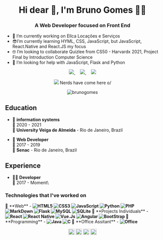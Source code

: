 <h1 align="center">Hi dear 🤖, I'm Bruno Gomes 👨‍💻</h1>
<h3 align="center">A Web Developer focused on Front End</h3>

- 🤑 I’m currently working on Ellca Locações e Serviços
- 😎I’m currently learning HYML, CSS, JavaScript, but JavaScript, React.Native and React.JS my focus
- 🤓 I’m looking to collaborate Quizlee from CS50 - Harvardx 2021, Project Final by Introduction Computer Science
- 🧐 I’m looking for help with JavaScript, Flask and Python

<p align='center'>
<a href="https://www.linkedin.com/in/bruno-gomes-code/" target="_blank">
<img src="https://img.shields.io/badge/linkedin-%230077B5.svg?&style=for-the-badge&logo=linkedin&logoColor=white" />
</a>
&nbsp;
&nbsp;
<a href="https://www.instagram.com/brunofernandog/" target="_blank">
<img src="https://img.shields.io/badge/instagram-%23E4405F.svg?&style=for-the-badge&logo=instagram&logoColor=white" />
</a>
&nbsp;
&nbsp;
<a href="mailto:icestonebruno@gmail.com">
<img src="https://img.shields.io/badge/Gmail-D14836?style=for-the-badge&logo=gmail&logoColor=white"/>
</a>
</p>

<p align='center'>
  <a href="#"><img src="https://badges.pufler.dev/visits/shymarrai/shymarrai"></a> Nerds have come here o/
</p>

<p align="center">
<img src="https://github-readme-stats.vercel.app/api?username=shymarrai&show_icons=true&count_private=true&theme=dark" alt="brunogomes"/> 
</p>

## Education

- 📖 **information systems**\
📆 2020 - 2021\
📍 **University Veiga de Almeida** - Rio de Janeiro, Brazil

- 📖 **Web Developer**\
📆 2017 - 2019\
📍 **Senac** - Rio de Janeiro, Brazil

## Experience

- 👨‍💻 **Developer**\
📆 2017 - Moment\

<h3> Technologies that I've worked on</h3>
📍 **Web** - <b>
<img src="https://img.shields.io/badge/HTML5-E34F26?style=for-the-badge&logo=html5&logoColor=white" alt="HTML5">
<img src="https://img.shields.io/badge/CSS3-1572B6?style=for-the-badge&logo=css3&logoColor=white" alt="CSS3">
<img src="https://img.shields.io/badge/JavaScript-F7DF1E?style=for-the-badge&logo=javascript&logoColor=black" alt="JavaScript">
<img src="https://img.shields.io/badge/Python-14354C?style=for-the-badge&logo=python&logoColor=white" alt="Python">
<img src="https://img.shields.io/badge/PHP-777BB4?style=for-the-badge&logo=php&logoColor=white" alt="PHP">
<img src="https://img.shields.io/badge/Markdown-000000?style=for-the-badge&logo=markdown&logoColor=white" alt="MarkDown">
<img src="https://img.shields.io/badge/Flask-000000?style=for-the-badge&logo=flask&logoColor=white" alt="Flask">
<img src="https://img.shields.io/badge/MySQL-00000F?style=for-the-badge&logo=mysql&logoColor=white" alt="MySQL">
<img src="https://img.shields.io/badge/SQLite-07405E?style=for-the-badge&logo=sqlite&logoColor=white" alt="SQLite">
</b>
📍 **Projects Individuals** - <b>
<img src="https://img.shields.io/badge/React-20232A?style=for-the-badge&logo=react&logoColor=61DAFB" alt="React">
<img src="https://img.shields.io/badge/React_Native-20232A?style=for-the-badge&logo=react&logoColor=61DAFB" alt="React Native">
<img src="https://img.shields.io/badge/Vue.js-35495E?style=for-the-badge&logo=vue.js&logoColor=4FC08D" alt="Vue.Js">
<img src="https://img.shields.io/badge/Angular-DD0031?style=for-the-badge&logo=angular&logoColor=white" alt="Angular">
<img src="https://img.shields.io/badge/Bootstrap-563D7C?style=for-the-badge&logo=bootstrap&logoColor=white" alt="BootStrap">
</b>
📍 **Programming** - <b>
<img src="https://img.shields.io/badge/Java-ED8B00?style=for-the-badge&logo=java&logoColor=white" alt="Java">
<img src="https://img.shields.io/badge/C-00599C?style=for-the-badge&logo=c&logoColor=white" alt="C">
</b>
📍 **Office Assitant** - <b>
<img src="https://img.shields.io/badge/Microsoft_Office-D83B01?style=for-the-badge&logo=microsoft-office&logoColor=white" alt="Office">
</b>



<p align="center">
  <a href="https://www.sololearn.com/users/profile/4191755" target="blank"><img align="center" src="https://cdn.jsdelivr.net/npm/simple-icons@3.0.1/icons/codesandbox.svg" alt="brunogomes" height="20" width="20" /></a>
<a href="https://codepen.io/shymarrai" target="blank"><img align="center" src="https://cdn.jsdelivr.net/npm/simple-icons@3.0.1/icons/codepen.svg" alt="brunogomes" height="20" width="20" /></a>
<a href="https://twitter.com/caracabronu" target="blank"><img align="center" src="https://cdn.jsdelivr.net/npm/simple-icons@3.0.1/icons/twitter.svg" alt="brunogomes" height="20" width="20" /></a>
<a href="https://www.facebook.com/icestone.bruno/" target="blank"><img align="center" src="https://cdn.jsdelivr.net/npm/simple-icons@3.0.1/icons/facebook.svg" alt="brunogomes" height="20" width="20" /></a>
</p>


